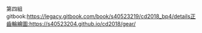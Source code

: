 第四組gitbook:https://legacy.gitbook.com/book/s40523219/cd2018_bp4/details正齒輪繪圖:https://s40523204.github.io/cd2018/gear/
